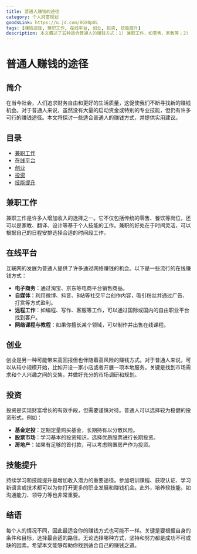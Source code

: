 ```yaml
---
title: 普通人赚钱的途径
category: 个人财富规划
goodsLink: https://u.jd.com/86X0pUL
tags: [赚钱途径, 兼职工作, 在线平台, 创业, 投资, 技能提升]
description: 本文概述了五种适合普通人的赚钱方式：1) 兼职工作，如零售、家教等；2) 在线平台，包括电商、自媒体、远程工作及网络课程；3) 小规模创业，依据市场需求和个人兴趣选择项目；4) 投资，推荐基金定投、股票和房地产；5) 持续技能提升，增强个人竞争力。选择适合自己的方法，并坚持努力。
---
```

# 普通人赚钱的途径

## 简介
在当今社会，人们追求财务自由和更好的生活质量，这促使我们不断寻找新的赚钱机会。对于普通人来说，虽然没有大量的启动资金或特别的专业技能，但仍有许多可行的赚钱途径。本文将探讨一些适合普通人的赚钱方式，并提供实用建议。

## 目录
- [兼职工作](#兼职工作)
- [在线平台](#在线平台)
- [创业](#创业)
- [投资](#投资)
- [技能提升](#技能提升)

## 兼职工作
兼职工作是许多人增加收入的选择之一。它不仅包括传统的零售、餐饮等岗位，还可以是家教、翻译、设计等基于个人技能的工作。兼职的好处在于时间灵活，可以根据自己的日程安排选择合适的时间段工作。

## 在线平台
互联网的发展为普通人提供了许多通过网络赚钱的机会。以下是一些流行的在线赚钱方式：

- **电子商务**：通过淘宝、京东等电商平台销售商品。
- **自媒体**：利用微博、抖音、B站等社交平台创作内容，吸引粉丝并通过广告、打赏等方式盈利。
- **远程工作**：如编程、写作、客服等工作，可以通过国际或国内的自由职业平台找到客户。
- **网络课程与教程**：如果你擅长某个领域，可以制作并出售在线课程。

## 创业
创业是另一种可能带来高回报但也伴随着高风险的赚钱方式。对于普通人来说，可以从较小规模开始，比如开设一家小店或者开展一项本地服务。关键是找到市场需求和个人兴趣之间的交集，并做好充分的市场调研和规划。

## 投资
投资是实现财富增长的有效手段，但需要谨慎对待。普通人可以选择较为稳健的投资形式，例如：

- **基金定投**：定期定量购买基金，长期持有以分散风险。
- **股票市场**：学习基本的投资知识，选择优质股票进行长期投资。
- **房地产**：如果有足够的首付款，可以考虑购置房产作为投资。

## 技能提升
持续学习和技能提升是增加收入潜力的重要途径。参加培训课程、获取认证、学习新语言或技术都可以为你打开更多的职业发展和赚钱机会。此外，培养软技能，如沟通能力、领导力等也非常重要。

## 结语
每个人的情况不同，因此最适合你的赚钱方式也可能不一样。关键是要根据自身的条件和目标，选择最合适的路径。无论选择哪种方式，坚持和努力都是成功不可或缺的因素。希望本文能够帮助你找到适合自己的赚钱之道。